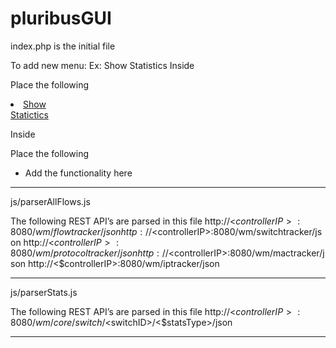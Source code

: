 pluribusGUI
===========

index.php is the initial file

To add new menu:
Ex: Show Statistics
Inside 
<ul class="nav">
</ul>

Place the following
<li class="nav-7">
  <a id="showStatistics" href="# showStatisticsRESTAPI">Show <br/> Statictics </a>
</li>

Inside       
<div class="list-wrap">
</div>

Place the following
<ul id=" showStatisticsRESTAPI" class="hide">    
   <li>Add the functionality here</li>
</ul>

************************************************************************

js/parserAllFlows.js

The following REST API’s are parsed in this file
http://<$controllerIP>:8080/wm/flowtracker/json
http://<$controllerIP>:8080/wm/switchtracker/json
http://<$controllerIP>:8080/wm/protocoltracker/json
http://<$controllerIP>:8080/wm/mactracker/json
http://<$controllerIP>:8080/wm/iptracker/json

************************************************************************
js/parserStats.js

The following REST API’s are parsed in this file
http://<$controllerIP>:8080/ wm/core/switch/<$switchID>/<$statsType>/json 
************************************************************************


